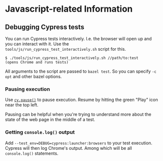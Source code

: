 Javascript-related Information
================================================================================

Debugging Cypress tests
--------------------------------------------------------------------------------
You can run Cypress tests interactively. I.e. the browser will open up and you
can interact with it. Use the `tools/js/run_cypress_test_interactively.sh`
script for this.

```console
$ ./tools/js/run_cypress_test_interactively.sh //path/to:test
(opens Chrome and runs tests)
```

All arguments to the script are passed to `bazel test`. So you can specify `-c
opt` and other bazel options.

### Pausing execution
Use [`cy.pause()`](https://docs.cypress.io/api/commands/pause) to pause
execution. Resume by hitting the green "Play" icon near the top left.

Pausing can be helpful when you're trying to understand more about the state of
the web page in the middle of a test.

### Getting `console.log()` output
Add `--test_env=DEBUG=cypress:launcher:browsers` to your test execution.
Cypress will then log Chrome's output. Among which will be all `console.log()`
statements.
